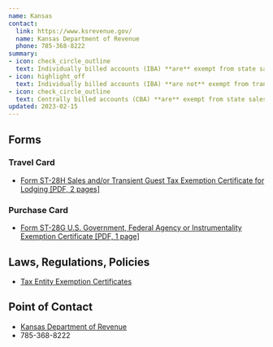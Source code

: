 ```yaml
---
name: Kansas
contact:
  link: https://www.ksrevenue.gov/
  name: Kansas Department of Revenue
  phone: 785-368-8222
summary:
- icon: check_circle_outline
  text: Individually billed accounts (IBA) **are** exempt from state sales tax.
- icon: highlight_off
  text: Individually billed accounts (IBA) **are not** exempt from transient guest tax.
- icon: check_circle_outline
  text: Centrally billed accounts (CBA) **are** exempt from state sales tax.
updated: 2023-02-15
---
```


## Forms

### Travel Card

* [Form ST-28H Sales and/or Transient Guest Tax Exemption Certificate for Lodging [PDF, 2 pages]](https://www.ksrevenue.gov/pdf/st28h.pdf)

### Purchase Card

* [Form ST-28G U.S. Government, Federal Agency or Instrumentality Exemption Certificate [PDF, 1 page]](https://www.ksrevenue.gov/pdf/st28g.pdf)

## Laws, Regulations, Policies

* [Tax Entity Exemption Certificates](https://www.ksrevenue.gov/prpecentitylearnmore.html)

## Point of Contact
- [Kansas Department of Revenue](https://www.ksrevenue.gov/)
- 785-368-8222